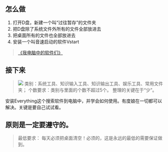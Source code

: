 ## 怎么做
1. 打开D盘，新建一个叫“过往暂存”的文件夹
2. 把D盘除了系统文件外所有的文件全部放进去
3. 把桌面所有的文件也全部放进去
4. 安装一个叫音速启动的软件Vstart
>[《我电脑中的软件们》](http://blog.hiddenwangcc.com/archives/378)

## 接下来
> ![](http://upload-images.jianshu.io/upload_images/1944124-80b3e021bcd10254.png?imageMogr2/auto-orient/strip%7CimageView2/2/w/1240)
类别：系统工具、知识输入工具、知识输出工具、娱乐工具、常用文件夹；
个数要求：类别与里面的个数不超过5个。
> 整理的关键在于“少”。

安装Everything这个搜索软件到电脑中，并学会如何使用。有度娘在一切都可以解决。关键是要自己试试看。

## 原则是一定要遵守的。
> 最低要求：
每天必须把桌面清空！必须的，这是永远的最低的需要保证做到。
